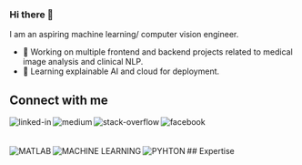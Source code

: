 ### Hi there 👋

I am an aspiring machine learning/ computer vision engineer.

- 🔭 Working on multiple frontend and backend projects related to medical image analysis and clinical NLP.
- 🌱 Learning explainable AI and cloud for deployment.
<!-- <br> -->
## Connect with me
[<img align="left" alt="linked-in" src="https://img.shields.io/badge/linkedin-%230077B5.svg?&style=for-the-badge&logo=linkedin&logoColor=white" />](https://www.linkedin.com/in/jaisilrosedennison/)
[<img align="left" alt="medium" src="https://img.shields.io/badge/medium-%2312100E.svg?&style=for-the-badge&logo=medium&logoColor=white" />](https://medium.com/@djaisilrose)
[<img align="left" alt="stack-overflow" src="https://img.shields.io/badge/stack%20overflow-FE7A16?logo=stack-overflow&logoColor=white&style=for-the-badge" />](https://stackoverflow.com/users/16799939/jaisil-rose-dennison)
[<img align="left" alt="facebook" src="https://img.shields.io/badge/facebook-%231877F2.svg?&style=for-the-badge&logo=website&logoColor=white" />](https://dennisonjaisil.wixsite.com/profile)

<br>
<br>
<br>
## Expertise

<img align="left" alt="MATLAB" src="https://img.shields.io/badge/python%20-%2320232a.svg?&style=for-the-badge&logo=python&logoColor=%2361DAFB" />
<img align="left" alt="MACHINE LEARNING" src="https://img.shields.io/badge/matlab%20-%2320232a.svg?&style=for-the-badge&logo=matlab&logoColor=%2361DAFB" />
<img align="left" alt="PYHTON" src="https://img.shields.io/badge/cpp%20-%2320232a.svg?&style=for-the-badge&logo=cpp&logoColor=%2361DAFB" />

<!-- <br>
<br> -->
